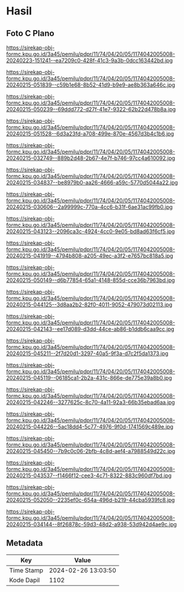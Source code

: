 # Hasil

## Foto C Plano

https://sirekap-obj-formc.kpu.go.id/3a45/pemilu/pdpr/11/74/04/20/05/1174042005008-20240223-151241--ea7209c0-428f-41c3-9a3b-0dcc163442bd.jpg

https://sirekap-obj-formc.kpu.go.id/3a45/pemilu/pdpr/11/74/04/20/05/1174042005008-20240215-051839--c59b1e68-8b52-41d9-b9e9-ae8b363a646c.jpg

https://sirekap-obj-formc.kpu.go.id/3a45/pemilu/pdpr/11/74/04/20/05/1174042005008-20240215-050239--69ddd772-d27f-41e7-9322-62b22d478b8a.jpg

https://sirekap-obj-formc.kpu.go.id/3a45/pemilu/pdpr/11/74/04/20/05/1174042005008-20240215-051528--6d3a23fd-a708-499e-870e-4567d3b4c1b6.jpg

https://sirekap-obj-formc.kpu.go.id/3a45/pemilu/pdpr/11/74/04/20/05/1174042005008-20240215-032749--889b2d48-2b67-4e7f-b746-97cc4a610092.jpg

https://sirekap-obj-formc.kpu.go.id/3a45/pemilu/pdpr/11/74/04/20/05/1174042005008-20240215-034837--be8979b0-aa26-4666-a59c-5770d5044a22.jpg

https://sirekap-obj-formc.kpu.go.id/3a45/pemilu/pdpr/11/74/04/20/05/1174042005008-20240215-030606--2a99999c-770a-4cc6-b31f-6ae31ac99fb0.jpg

https://sirekap-obj-formc.kpu.go.id/3a45/pemilu/pdpr/11/74/04/20/05/1174042005008-20240215-043123--2096ca3c-4924-4cc0-9e05-bd8ad63f6cf5.jpg

https://sirekap-obj-formc.kpu.go.id/3a45/pemilu/pdpr/11/74/04/20/05/1174042005008-20240215-041919--4794b808-a205-49ec-a3f2-e7657bc818a5.jpg

https://sirekap-obj-formc.kpu.go.id/3a45/pemilu/pdpr/11/74/04/20/05/1174042005008-20240215-050149--d6b77854-65a1-4148-855d-cce36b7963bd.jpg

https://sirekap-obj-formc.kpu.go.id/3a45/pemilu/pdpr/11/74/04/20/05/1174042005008-20240215-044125--3d8aa2b2-82f0-4011-9052-479073d02113.jpg

https://sirekap-obj-formc.kpu.go.id/3a45/pemilu/pdpr/11/74/04/20/05/1174042005008-20240215-042143--ee17d089-d3dd-44ce-ab86-b1ddb6caa9cc.jpg

https://sirekap-obj-formc.kpu.go.id/3a45/pemilu/pdpr/11/74/04/20/05/1174042005008-20240215-045211--2f7d20d1-3297-40a5-9f3a-d7c2f5da1373.jpg

https://sirekap-obj-formc.kpu.go.id/3a45/pemilu/pdpr/11/74/04/20/05/1174042005008-20240215-045119--06185ca1-2b2a-431c-866e-de775e39a8b0.jpg

https://sirekap-obj-formc.kpu.go.id/3a45/pemilu/pdpr/11/74/04/20/05/1174042005008-20240215-042246--3277625c-8c70-4a11-92a3-66b35ebad6aa.jpg

https://sirekap-obj-formc.kpu.go.id/3a45/pemilu/pdpr/11/74/04/20/05/1174042005008-20240215-044226--5ac18dd4-5c77-4976-9f0d-1741569c489e.jpg

https://sirekap-obj-formc.kpu.go.id/3a45/pemilu/pdpr/11/74/04/20/05/1174042005008-20240215-045450--7b9c0c06-2bfb-4c8d-aef4-a7988549d22c.jpg

https://sirekap-obj-formc.kpu.go.id/3a45/pemilu/pdpr/11/74/04/20/05/1174042005008-20240215-043537--f1466f12-cee3-4c71-8322-883c960df7bd.jpg

https://sirekap-obj-formc.kpu.go.id/3a45/pemilu/pdpr/11/74/04/20/05/1174042005008-20240215-052050--2235ef0c-654a-496d-b219-44cba5939fc8.jpg

https://sirekap-obj-formc.kpu.go.id/3a45/pemilu/pdpr/11/74/04/20/05/1174042005008-20240215-034144--8f26878c-59d3-48d2-a938-53d942d4ae9c.jpg


## Metadata

| Key        | Value               |
| ---------- | ------------------- |
| Time Stamp | 2024-02-26 13:03:50 |
| Kode Dapil | 1102                |



